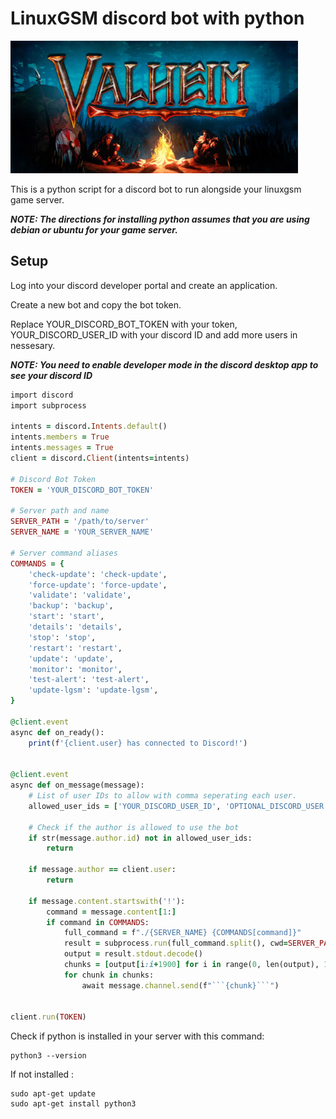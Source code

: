 # LinuxGSM discord bot with python
![alt text](https://github.com/sarangcr03/linuxgsm-discord-bot/blob/main/Valheim_logo.jpg?raw=true)

This is a python script for a discord bot to run alongside your linuxgsm game server. 

***NOTE: The directions for installing python assumes that you are using debian or ubuntu for your game server.***

## Setup

Log into your discord developer portal and create an application.

Create a new bot and copy the bot token.

Replace YOUR_DISCORD_BOT_TOKEN with your token, YOUR_DISCORD_USER_ID with your discord ID and add more users in nessesary.

***NOTE: You need to enable developer mode in the discord desktop app to see your discord ID***

```ruby
import discord
import subprocess

intents = discord.Intents.default()
intents.members = True
intents.messages = True
client = discord.Client(intents=intents)

# Discord Bot Token
TOKEN = 'YOUR_DISCORD_BOT_TOKEN'

# Server path and name
SERVER_PATH = '/path/to/server'
SERVER_NAME = 'YOUR_SERVER_NAME'

# Server command aliases
COMMANDS = {
    'check-update': 'check-update',
    'force-update': 'force-update',
    'validate': 'validate',
    'backup': 'backup',
    'start': 'start',
    'details': 'details',
    'stop': 'stop',
    'restart': 'restart',
    'update': 'update',
    'monitor': 'monitor',
    'test-alert': 'test-alert',
    'update-lgsm': 'update-lgsm',
}

@client.event
async def on_ready():
    print(f'{client.user} has connected to Discord!')


@client.event
async def on_message(message):
    # List of user IDs to allow with comma seperating each user.
    allowed_user_ids = ['YOUR_DISCORD_USER_ID', 'OPTIONAL_DISCORD_USER']

    # Check if the author is allowed to use the bot
    if str(message.author.id) not in allowed_user_ids:
        return

    if message.author == client.user:
        return

    if message.content.startswith('!'):
        command = message.content[1:]
        if command in COMMANDS:
            full_command = f"./{SERVER_NAME} {COMMANDS[command]}"
            result = subprocess.run(full_command.split(), cwd=SERVER_PATH, stdout=subprocess.PIPE)
            output = result.stdout.decode()
            chunks = [output[i:i+1900] for i in range(0, len(output), 1900)]
            for chunk in chunks:
                await message.channel.send(f"```{chunk}```")


client.run(TOKEN)

```
Check if python is installed in your server with this command:
```
python3 --version
```
If not installed :
```
sudo apt-get update
sudo apt-get install python3
```

